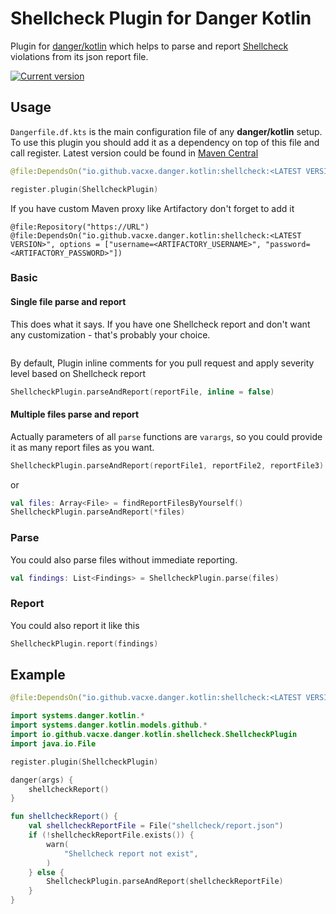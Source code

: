 # Shellcheck Plugin for Danger Kotlin

Plugin for [danger/kotlin](https://github.com/danger/kotlin) which helps to parse and report [Shellcheck](https://www.shellcheck.net/) violations from its json report file.

[![Current version](https://img.shields.io/badge/io.github.vacxe.danger.kotlin:shellcheck-1.0.0-orange)](https://central.sonatype.com/artifact/io.github.vacxe.danger.kotlin/shellcheck)

## Usage

`Dangerfile.df.kts` is the main configuration file of any **danger/kotlin** setup. To use this plugin you should add it as a dependency on top of this file and call register.
Latest version could be found in [Maven Central](https://search.maven.org/artifact/io.github.vacxe.danger.koltin/shellcheck)
```kotlin
@file:DependsOn("io.github.vacxe.danger.kotlin:shellcheck:<LATEST VERSION>")

register.plugin(ShellcheckPlugin)
```

If you have custom Maven proxy like Artifactory don't forget to add it

```
@file:Repository("https://URL")
@file:DependsOn("io.github.vacxe.danger.kotlin:shellcheck:<LATEST VERSION>", options = ["username=<ARTIFACTORY_USERNAME>", "password=<ARTIFACTORY_PASSWORD>"])
```

### Basic

#### Single file parse and report

This does what it says. If you have one Shellcheck report and don't want any customization - that's probably your choice.

```kotlin

```

By default, Plugin inline comments for you pull request and apply severity level based on Shellcheck report

```kotlin
ShellcheckPlugin.parseAndReport(reportFile, inline = false)
```

#### Multiple files parse and report

Actually parameters of all `parse` functions are `varargs`, so you could provide it as many report files as you want.

```kotlin
ShellcheckPlugin.parseAndReport(reportFile1, reportFile2, reportFile3)
```

or

```kotlin
val files: Array<File> = findReportFilesByYourself()
ShellcheckPlugin.parseAndReport(*files)
```

### Parse

You could also parse files without immediate reporting.

```kotlin
val findings: List<Findings> = ShellcheckPlugin.parse(files)
```

### Report

You could also report it like this

```kotlin
ShellcheckPlugin.report(findings)
```

## Example

```kotlin
@file:DependsOn("io.github.vacxe.danger.kotlin:shellcheck:<LATEST VERSION>")

import systems.danger.kotlin.*
import systems.danger.kotlin.models.github.*
import io.github.vacxe.danger.kotlin.shellcheck.ShellcheckPlugin
import java.io.File

register.plugin(ShellcheckPlugin)

danger(args) {
    shellcheckReport()
}

fun shellcheckReport() {
    val shellcheckReportFile = File("shellcheck/report.json")
    if (!shellcheckReportFile.exists()) {
        warn(
            "Shellcheck report not exist",
        )
    } else {
        ShellcheckPlugin.parseAndReport(shellcheckReportFile)
    }
}
```
